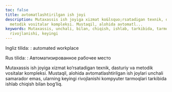 ```yaml
---
toc: false
title: avtomatlashtirilgan ish joyi
description: Mutaxassis ish joyiga xizmat ko&lsquo;rsatadigan texnik, dasturiy va
  metodik vositalar kompleksi. Mustaqil, alohida avtomatl...
keywords: Mutaxassis, unchali, bilan, chiqish, ishlab, tarkibida, tarmoqlari, kompyuter,
  rivojlanishi, keyingi
---
```


Ingliz tilida:
:   automated workplace

Rus tilida:
:   Автоматизированное рабочее место

Mutaxassis ish joyiga xizmat ko‘rsatadigan texnik, dasturiy va metodik vositalar kompleksi. Mustaqil, alohida avtomatlashtirilgan ish joylari unchali samarador emas, ularning keyingi rivojlanishi kompyuter tarmoqlari tarkibida ishlab chiqish bilan bog‘liq.
